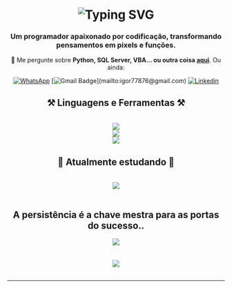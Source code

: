 <h1 align="center">
    <img src="https://readme-typing-svg.herokuapp.com?font=Cambria&weight=500&size=31&duration=1000&pause=1000&color=199EFF&center=true&random=false&width=435&lines=Hello+world+%F0%9F%91%8B;Eu+sou+Igor.;%C3%89+um+prazer+te-lo(a)+por+aqui!" alt="Typing SVG" />
</h1>

<h3 align="center">Um programador apaixonado por codificação, transformando pensamentos em pixels e funções.</h3>

<div align="center">

💬 Me pergunte sobre **Python, SQL Server, VBA... ou outra coisa [aqui](https://github.com/IgorSantRocha/IgorSantRocha)**. Ou ainda:

<div align="center"> 
  
  [![WhatsApp](https://img.shields.io/badge/WhatsApp-25D366.svg?style=for-the-badge&logo=WhatsApp&logoColor=white&style=social)](https://api.whatsapp.com/send/?phone=5511972339756&text&type=phone_number&app_absent=0)
  [![Gmail Badge](https://img.shields.io/badge/-Email_(igor77876@gmail.com)-006bed?style=flat-square&logo=Gmail&logoColor=white&link=mailto:igor77876@gmail.com)](mailto:igor77876@gmail.com)
  [![Linkedin](https://img.shields.io/badge/-Linkedin-blue?style=flat-square&logo=Linkedin&logoColor=white&link=https://www.linkedin.com/in/igor-santos-b0b815247/)](https://www.linkedin.com/in/igor-santos-b0b815247/)

  
</div>

 
<h2 align="center">⚒️ Linguagens e Ferramentas ⚒️</h2>
<br/>
<div align="center">
    <img src="https://skillicons.dev/icons?i=python,html,postgres,mysql,vscode,linux" /><br>
    <img src="https://skillicons.dev/icons?i=fastapi,css,github,sublime,postman,ubuntu" /><br>
    <img src="https://skillicons.dev/icons?i=django,bootstrap,selenium,git,pycharm" /><br>
</div>
<h2 align="center">📕 Atualmente estudando 📘</h2>
<br/>
<div align="center">
  <img src="https://skillicons.dev/icons?i=go,nginx,docker" /><br>

</div>
<div>
    <br>
    <h2 align="center">A persistência é a chave mestra para as portas do sucesso..</h2>
    
![](https://github-readme-streak-stats.herokuapp.com/?user=IgorSantRocha&theme=vue-dark&hide_border=false)<br/><br/><br/>
![](https://github-readme-stats.vercel.app/api/top-langs/?username=IgorSantRocha&theme=vue-dark&hide_border=false&include_all_commits=true&count_private=false&layout=compact)<br/>
<br/>
<hr/>
</div>

